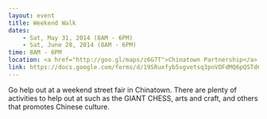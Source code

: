 ```yaml
---
layout: event
title: Weekend Walk
dates:
    - Sat, May 31, 2014 (8AM - 6PM)
    - Sat, June 28, 2014 (8AM - 6PM)
time: 8AM - 6PM
location: <a href="http://goo.gl/maps/z6G7T">Chinatown Partnership</a>
link: https://docs.google.com/forms/d/19SRuxfyb5vgvetsq3pnVOFdMQ6pQSTd6U6gqC5W4_RI/viewform
---
```

Go help out at a weekend street fair in Chinatown. There are plenty of activities to help out at such as the GIANT CHESS, arts and craft, and others that promotes Chinese culture.
